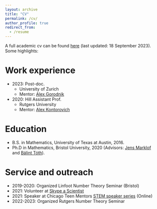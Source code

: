 ```yaml
---
layout: archive
title: "CV"
permalink: /cv/
author_profile: true
redirect_from:
  - /resume
---
```


A full academic cv can be found [here](../files/c_Lutsko_cv.pdf) (last updated: 18 September 2023). Some highlights:

Work experience
======
* 2023: Post-doc.
  * University of Zurich
  * Mentor: [Alex Gorodnik](https://www.math.uzh.ch/gorodnik/)
* 2020: Hill Assistant Prof. 
  * Rutgers University
  * Mentor: [Alex Kontorovich](https://sites.math.rutgers.edu/~alexk/)

Education
======
* B.S. in Mathematics, University of Texas at Austin, 2016.
* Ph.D in Mathematics, Bristol University, 2020 (Advisors: [Jens Marklof](https://people.maths.bris.ac.uk/~majm/home.html) and [Bálint Tóth](https://sites.google.com/view/balint-toth-math/home)).
  
Service and outreach
======
* 2019-2020: Organized Linfoot Number Theory Seminar (Bristol)
* 2021: Volunteer at [Skype a Scientist](https://www.skypeascientist.com/)
* 2021: Speaker at Chicago Teen Mentors [STEM speaker series](https://www.chicagoteenmentors.org/events) (Online) 
* 2022-2023: Organized Rutgers Number Theory Seminar

